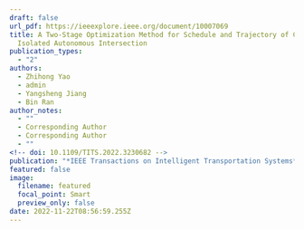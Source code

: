 ```yaml
---
draft: false
url_pdf: https://ieeexplore.ieee.org/document/10007069
title: A Two-Stage Optimization Method for Schedule and Trajectory of CAVs at an
  Isolated Autonomous Intersection
publication_types:
  - "2"
authors:
  - Zhihong Yao
  - admin
  - Yangsheng Jiang
  - Bin Ran
author_notes:
  - ""
  - Corresponding Author
  - Corresponding Author
  - ""
<!-- doi: 10.1109/TITS.2022.3230682 -->
publication: "*IEEE Transactions on Intelligent Transportation Systems*"
featured: false
image:
  filename: featured
  focal_point: Smart
  preview_only: false
date: 2022-11-22T08:56:59.255Z
---
```

